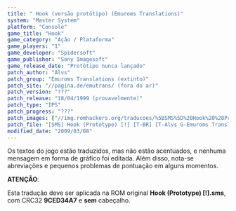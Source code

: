 ```yaml
---
title: " Hook (versão protótipo) (Emuroms Translations)"
system: "Master System"
platform: "Console"
game_title: "Hook"
game_category: "Ação / Plataforma"
game_players: "1"
game_developer: "Spidersoft"
game_publisher: "Sony Imagesoft"
game_release_date: "Protótipo nunca lançado"
patch_author: "Alvs"
patch_group: "Emuroms Translations (extinto)"
patch_site: "//pagina.de/emutrans/ (fora do ar)"
patch_version: "???"
patch_release: "18/04/1999 (provavelmente)"
patch_type: "IPS"
patch_progress: "???"
patch_images: ["//img.romhackers.org/traducoes/%5BSMS%5D%20Hook%20%28Prototype%29%20-%20Emuroms%20Translations%20-%201.png","//img.romhackers.org/traducoes/%5BSMS%5D%20Hook%20%28Prototype%29%20-%20Emuroms%20Translations%20-%202.png","//img.romhackers.org/traducoes/%5BSMS%5D%20Hook%20%28Prototype%29%20-%20Emuroms%20Translations%20-%203.png"]
patch_file: "[SMS] Hook (Prototype) [!] [T-BR] [T-Alvs G-Emuroms Translations] [A-1999].zip"
modified_date: "2009/03/08"
---
```

Os textos do jogo estão traduzidos, mas não estão acentuados, e nenhuma mensagem em forma de gráfico foi editada. Além disso, nota-se abreviações e pequenos problemas de pontuação em alguns momentos.

<b>ATENÇÃO</b>:

Esta tradução deve ser aplicada na ROM original <b>Hook (Prototype) [!].sms</b>, com CRC32 <b>9CED34A7</b> e <b>sem</b> cabeçalho.
